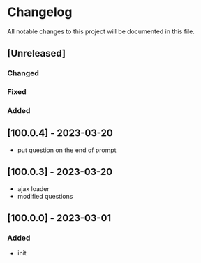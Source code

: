 # Changelog
All notable changes to this project will be documented in this file.


## [Unreleased]
### Changed
### Fixed
### Added

## [100.0.4] - 2023-03-20
- put question on the end of prompt


## [100.0.3] - 2023-03-20
- ajax loader
- modified questions

## [100.0.0] - 2023-03-01
### Added
- init

